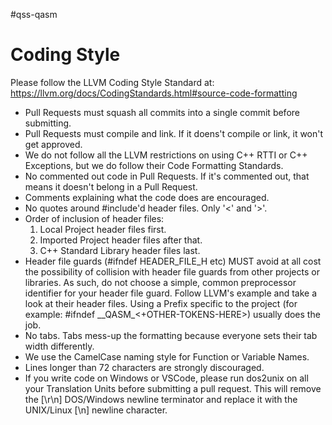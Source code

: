 #qss-qasm

Coding Style
============

Please follow the LLVM Coding Style Standard at:
  https://llvm.org/docs/CodingStandards.html#source-code-formatting

- Pull Requests must squash all commits into a single commit before
  submitting.
- Pull Requests must compile and link. If it doens't compile or link,
  it won't get approved.
- We do not follow all the LLVM restrictions on using C++ RTTI or
  C++ Exceptions, but we do follow their Code Formatting Standards.
- No commented out code in Pull Requests. If it's commented out, that
  means it doesn't belong in a Pull Request.
- Comments explaining what the code does are encouraged.
- No quotes around #include'd header files. Only '<' and '>'.
- Order of inclusion of header files:
  1. Local Project header files first.
  2. Imported Project header files after that.
  3. C++ Standard Library header files last.
- Header file guards (#ifndef HEADER_FILE_H etc) MUST avoid at all cost
  the possibility of collision with header file guards from other projects
  or libraries. As such, do not choose a simple, common preprocessor identifier
  for your header file guard. Follow LLVM's example and take a look at their
  header files. Using a Prefix specific to the project (for example:
  #ifndef \_\_QASM\_\<+OTHER-TOKENS-HERE\>) usually does the job.
- No tabs. Tabs mess-up the formatting because everyone sets their tab
  width differently.
- We use the CamelCase naming style for Function or Variable Names.
- Lines longer than 72 characters are strongly discouraged.
- If you write code on Windows or VSCode, please run dos2unix on all
  your Translation Units before submitting a pull request. This will
  remove the [\r\n] DOS/Windows newline terminator and replace it
  with the UNIX/Linux [\n] newline character.
